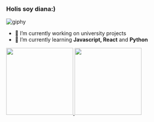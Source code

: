 ### Holis soy diana:)

![giphy](https://media.giphy.com/media/3oKIPnAiaMCws8nOsE/giphy.gif)
<!--
**DianaCadenaMoreno/DianaCadenaMoreno** is a ✨ _special_ ✨ repository because its `README.md` (this file) appears on your GitHub profile.

Here are some ideas to get you started:

- 🔭 I’m currently working on ...
- 🌱 I’m currently learning ...
- 👯 I’m looking to collaborate on ...
- 🤔 I’m looking for help with ...
- 💬 Ask me about ...
- 📫 How to reach me: ...
- 😄 Pronouns: ...
- ⚡ Fun fact: ...
-->
- 🤍 I’m currently working on university projects
-  🌱 I’m currently learning **Javascript, React** and **Python**
<div>
  <a href="https://github.com/DianaCadenaMoreno/DianaCadenaMoreno">
  <img height="180cm" src="https://github-readme-stats.vercel.app/api?username=DianaCadenaMoreno&show_icons=true&theme=compact"/>
  <img height="180cm" src="https://github-readme-stats.vercel.app/api/top-langs/?username=DianaCadenaMoreno&layout=compact"/>
</div>
